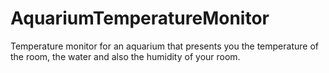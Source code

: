 # AquariumTemperatureMonitor
Temperature monitor for an aquarium that presents you the temperature of the room, the water and also the humidity of your room.
